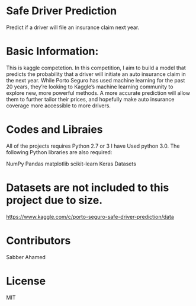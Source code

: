 # Safe Driver Prediction
Predict if a driver will file an insurance claim next year.

# Basic Information:

This is kaggle competetion. In this competition, I aim to build a model that predicts the probability that a driver will initiate an auto insurance claim in the next year. While Porto Seguro has used machine learning for the past 20 years, they’re looking to Kaggle’s machine learning community to explore new, more powerful methods. A more accurate prediction will allow them to further tailor their prices, and hopefully make auto insurance coverage more accessible to more drivers.

# Codes and Libraies

All of the projects requires Python 2.7 or 3 I have Used python 3.0. The following Python libraries are also required:

NumPy
Pandas
matplotlib
scikit-learn
Keras
Datasets

# Datasets are not included to this project due to size.

https://www.kaggle.com/c/porto-seguro-safe-driver-prediction/data

# Contributors

Sabber Ahamed

# License

MIT